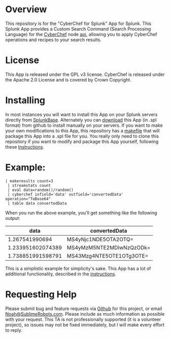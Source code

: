 # Overview
This repository is for the "CyberChef for Splunk" App for Splunk.  This Splunk App provides a Custom Search Command (Search Processing Language) for the [CyberChef](https://gchq.github.io/CyberChef/) node [api](https://github.com/gchq/CyberChef/wiki/Node-API), allowing you to apply CyberChef operations and recipes to your search results.

# License
This App is released under the GPL v3 license. CyberChef is released under the Apache 2.0 License and is covered by Crown Copyright.

# Installing
In most instances you will want to install this App on your Splunk servers directly from [SplunkBase](https://splunkbase.splunk.com/).  Alternately you can [download](https://github.com/NDietrich/CyberChef-for-Splunk/releases) this App (in .spl format) from github to install manually on your servers.  If you want to make your own modifications to this App, this repository has a [makefile](https://github.com/NDietrich/CyberChef-for-Splunk/blob/main/src/Makefile) that will package this App into a .spl file for you.  You really only need to clone this repository if you want to modify and package this App yourself, following these [Instructions](https://github.com/NDietrich/CyberChef-for-Splunk/blob/main/src/README.md).

# Example:
```
| makeresults count=3 
 | streamstats count
 | eval data=random()/random() 
 | cyberchef infield='data' outfield='convertedData' operation="ToBase64" 
 | table data convertedData
```
When you run the above example, you'll get something like the following output:

data                        | convertedData
--------------------------- | ------------------
1.267541990694              | MS4yNjc1NDE5OTA2OTQ=
1.233951602074389	          | MS4yMzM5NTE2MDIwNzQzODk=
1.738851991598791	          | MS43Mzg4NTE5OTE1OTg3OTE=


This is a simplistic example for simplicity's sake.  This App has a lot of additional functionality, described in the [instructions](https://github.com/NDietrich/CyberChef-for-Splunk/blob/main/src/cyberchef/README.md).

# Requesting Help
Please submit bug and feature requests via [Github](https://github.com/NDietrich/Splunk-Snort3-TA/issues) for this project, or email Noah@SublimeRobots.com.  Please include as much information as possible with your request.  This TA is not professionally supported (it is a volunteer project), so issues may not be fixed immediately, but I will make every effort to reply.

